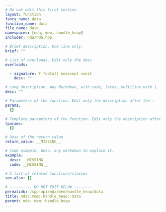 ```yaml
---
# Do not edit this first section
layout: function
fancy_name: data
function_name: data
file_name: data
namespaces: [nda, mem, handle_heap]
includer: nda/nda.hpp

# Brief description. One line only.
brief: ""

# List of overloads. Edit only the desc
overloads:

  - signature: T *data() noexcept const
    desc: ""

# Long description. Any Markdown, with code, latex, multiline with |
desc: ""

# Parameters of the function. Edit only the description after the :
params:
  {}

# Template parameters of the function. Edit only the description after the :
tparams:
  {}

# Desc of the return value
return_value: __MISSING__

# Code example. desc: any markdown to explain it.
example:
  desc: __MISSING__
  code: __MISSING__

# A list of related functions/classes
see-also: []

# ---------- DO NOT EDIT BELOW --------
permalink: /cpp-api/nda/mem/handle_heap/data
title: nda::mem::handle_heap::data
parent: nda::mem::handle_heap
...
```


